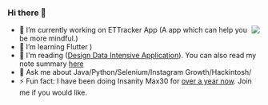 ### Hi there 👋

<img align="right" src="https://github-readme-stats.vercel.app/api?username=CharlesCCC&show_icons=true&icon_color=0366d6&text_color=24292e&bg_color=ffffff&hide_title=true" />

- 🔭 I’m currently working on ETTracker App (A app which can help you be more mindful.)
- 🌱 I’m learning Flutter )
- 🤔 I'm reading <DDIA>([Design Data Intensive Application](https://amzn.to/3d4iThl)). You can also read my note summary [here](https://comeshare.net/category/study/system-design/)
- 💬 Ask me about Java/Python/Selenium/Instagram Growth/Hackintosh/
- ⚡ Fun fact: I have been doing Insanity Max30 for [over a year now](https://www.tiktok.com/@charlesc.ai). Join me if you would like. 
  
<!--
**CharlesCCC/CharlesCCC** is a ✨ _special_ ✨ repository because its `README.md` (this file) appears on your GitHub profile.

![image title](https://rushter.com/counter.svg)

Here are some ideas to get you started:

- 👯 I’m looking to collaborate on ...
- 🤔 I’m looking for help with ...
- 💬 Ask me about ...
- 📫 How to reach me: ...
- 😄 Pronouns: ...
- ⚡ Fun fact: ...

-->
